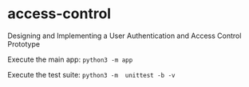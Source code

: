 # access-control
Designing and Implementing a User Authentication and Access Control Prototype

Execute the main app:
`python3 -m app`

Execute the test suite:
`python3 -m  unittest -b -v`